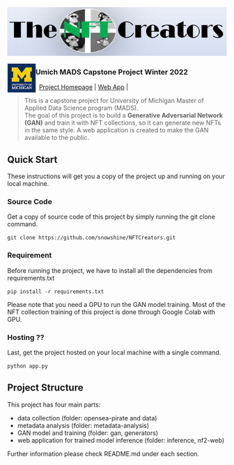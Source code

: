 <img src='docs/team_logo.jpg' align="left">

<br><br><br><br><br><br>

<img src='docs/umich_logo.jpg' align="left" width="65">

### Umich MADS Capstone Project Winter 2022

&nbsp;&nbsp;[Project Homepage](https://snowshine.github.io/NFTCreators) | [Web App](https://nf2.dev/) |   

> This is a capstone project for University of Michigan Master of Applied Data Science program (MADS). <br>
The goal of this project is to build a **Generative Adversarial Network (GAN)** and train it with NFT collections, so it can generate new NFTs in the same style. A web application is created to make the GAN available to the public.

## Quick Start

These instructions will get you a copy of the project up and running on your local machine.

### Source Code

Get a copy of source code of this project by simply running the git clone command.

``` git
git clone https://github.com/snowshine/NFTCreators.git
```

### Requirement

Before running the project, we have to install all the dependencies from requirements.txt

``` pip
pip install -r requirements.txt
```
Please note that you need a GPU to run the GAN model training. Most of the NFT collection training of this project is done through Google Colab with GPU.

### Hosting ??

Last, get the project hosted on your local machine with a single command.

``` python
python app.py
```

## Project Structure

This project has four main parts: 
- data collection (folder: opensea-pirate and data)
- metadata analysis (folder: metadata-analysis)
- GAN model and training (folder: gan, generators)
- web application for trained model inference (folder: inference, nf2-web)

Further information please check README.md under each section.
